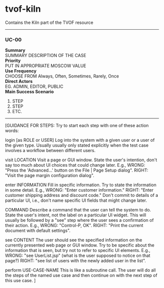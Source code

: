# tvof-kiln
Contains the Kiln part of the TVOF resource

---

### UC-00

  **Summary**  
  SUMMARY DESCRIPTION OF THE CASE  
  **Priority**  
  PUT IN APPROPRIATE MOSCOW VALUE  
  **Use Frequency**  
  CHOOSE FROM Always, Often, Sometimes, Rarely, Once  
  **Direct Actors**  
  EG. ADMIN, EDITOR, PUBLIC  
  **Main Success Scenario**
  1. STEP
  2. STEP
  3. ETC.

---

  [GUIDANCE FOR STEPS: Try to start each step with one of these action words:

login [as ROLE or USER]
Log into the system with a given user or a user of the given type. Usually usually only stated explicitly when the test case involves a workflow between different users.

visit LOCATION
Visit a page or GUI window. State the user's intention, don't say too much about UI choices that could change later. E.g., WRONG: "Press the 'Advanced...' button on the File | Page Setup dialog". RIGHT: "Visit the page margin configuration dialog".

enter INFORMATION
Fill in specific information. Try to state the information in some detail. E.g., WRONG: "Enter customer information." RIGHT: "Enter customer shipping address and discount code." Don't commit to details of a particular UI, i.e., don't name specific UI fields that might change later.

COMMAND
Describe a command that the user can tell the system to do. State the user's intent, not the label on a particular UI widget. This will usually be followed by a "see" step where the user sees a confirmation of their action. E.g., WRONG: "Control-P, OK". RIGHT: "Print the current document with default settings".

see CONTENT
The user should see the specified information on the currently presented web page or GUI window. Try to be specific about the information that is seen, but try not to refer to specific UI elements. E.g., WRONG: "see UserList.jsp" (what is the user supposed to notice on that page?) RIGHT: "see list of users with the newly added user in the list".

perform USE-CASE-NAME
This is like a subroutine call. The user will do all the steps of the named use case and then continue on with the next step of this use case.
]
